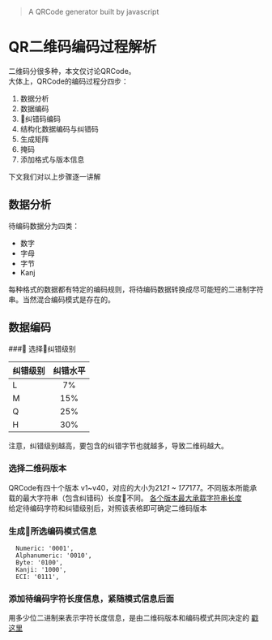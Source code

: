 > A QRCode generator built by javascript  

# QR二维码编码过程解析
二维码分很多种，本文仅讨论QRCode。  
大体上，QRCode的编码过程分四步：  
1. 数据分析
2. 数据编码
3. 纠错码编码
4. 结构化数据编码与纠错码
5. 生成矩阵
6. 掩码
7. 添加格式与版本信息

下文我们对以上步骤逐一讲解

## 数据分析
待编码数据分为四类：
- 数字
- 字母
- 字节
- Kanj

每种格式的数据都有特定的编码规则，将待编码数据转换成尽可能短的二进制字符串。当然混合编码模式是存在的。

##  数据编码

### 选择纠错级别

| 纠错级别 | 纠错水平 |
| ------------- |:-------------:|
| L | 7% |
| M | 15% |
| Q | 25% |
| H | 30% |
注意，纠错级别越高，要包含的纠错字节也就越多，导致二维码越大。

### 选择二维码版本
QRCode有四十个版本 v1~v40，对应的大小为21*21 ~ 177*177。不同版本所能承载的最大字符串（包含纠错码）长度不同。
[各个版本最大承载字符串长度](http://www.thonky.com/qr-code-tutorial/character-capacities
)  
给定待编码字符和纠错级别后，对照该表格即可确定二维码版本  
### 生成所选编码模式信息
```
  Numeric: '0001',
  Alphanumeric: '0010',
  Byte: '0100',
  Kanji: '1000',
  ECI: '0111',
```
### 添加待编码字符长度信息，紧随模式信息后面
用多少位二进制来表示字符长度信息，是由二维码版本和编码模式共同决定的 [戳这里](http://www.thonky.com/qr-code-tutorial/data-encoding)  
